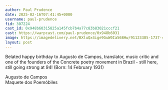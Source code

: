 ```yaml
---
author: Paul Prudence
date: 2025-02-16T07:41:45+0000
username: paul-prudence
fid: 307224
cast_id: 0x948b60315825a145fcb7b4a77c83b83021cccf21
cast: https://warpcast.com/paul-prudence/0x948b6031
image: https://imagedelivery.net/BXluQx4ige9GuW0Ia56BHw/91123385-1737-4c68-1212-452513165b00/original
layout: post
---
```

Belated happy birthday to Augusto de Campos, translator, music critic and one of the founders of the Concrete poetry movement in Brazil - still here, still going strong at 94! (Born: 14 February 1931)  
  
Augusto de Campos  
Maquete dos Poemóbiles  

<img src='https://imagedelivery.net/BXluQx4ige9GuW0Ia56BHw/91123385-1737-4c68-1212-452513165b00/original' alt='' referrerpolicy='no-referrer'/>